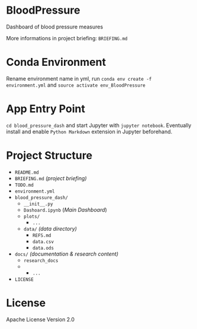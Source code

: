 # BloodPressure
Dashboard of blood pressure measures

More informations in project briefing: `BRIEFING.md`

# Conda Environment
Rename environment name in yml, run `conda env create -f environment.yml` and `source activate env_BloodPressure`

# App Entry Point
`cd blood_pressure_dash` and start Jupyter with `jupyter notebook`. Eventually install and enable `Python Markdown` extension in Jupyter beforehand. 

# Project Structure
* `README.md`
* `BRIEFING.md` _(project briefing)_
* `TODO.md`
* `environment.yml`
* `blood_pressure_dash/`
    * `__init__.py`
    * `Dashoard.ipynb` (_Main Dashboard_)
    * `plots/`
        * `...`
    * `data/` _(data directory)_
        * `REFS.md`
        * `data.csv`
        * `data.ods`
* `docs/` _(documentation & research content)_
    * `research_docs`
    * * `...`
* `LICENSE`

# License
Apache License Version 2.0
